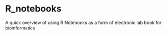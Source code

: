 # R_notebooks
A quick overview of using R Notebooks as a form of electronic lab book for bioinformatics
